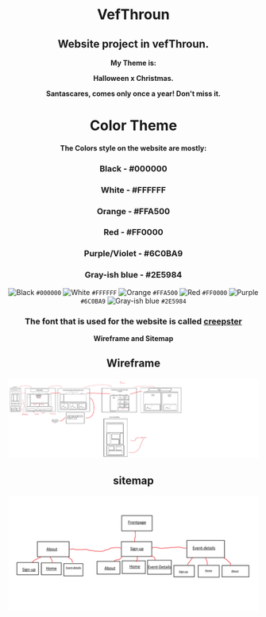 <div align="center">

<h1>VefThroun</h1>

</div>

 <div align="center">

<h2>Website project in vefThroun.</h2>

<div align="center">

<strong>
    <p>My Theme is:</p>
    <p>Halloween x Christmas.</p>
    <p>Santascares, comes only once a year! Don't miss it.</p>
</strong>
</div>

<div align="center">
<strong>
    <h1>Color Theme</h1>
    <h4>The Colors style on the website are mostly:</h4>
    <h3>Black - #000000</h3>
    <h3>White - #FFFFFF</h3>
    <h3>Orange - #FFA500</h3>
    <h3>Red - #FF0000</h3>
    <h3>Purple/Violet - #6C0BA9</h3>
    <h3>Gray-ish blue - #2E5984</h3>
</strong>

![Black](https://via.placeholder.com/15/000000/000000?text=+) `#000000`
![White](https://via.placeholder.com/15/FFFFFF/000000?text=+) `#FFFFFF`
![Orange](https://via.placeholder.com/15/FFA500/000000?text=+) `#FFA500`
![Red](https://via.placeholder.com/15/FF0000/000000?text=+) `#FF0000`
![Purple](https://via.placeholder.com/15/6C0BA9/000000?text=+) `#6C0BA9`
![Gray-ish blue](https://via.placeholder.com/15/2E5984/000000?text=+) `#2E5984`

</div>

<div align="center">

<h3>
    <p>The font that is used for the website is called <a href="https://fonts.google.com/specimen/Creepster">creepster</a></p>
</h3>

</div>

<div align="center">

<strong>Wireframe and Sitemap</strong>
<h2>Wireframe</h2>
<img src="wireframe.png" alt="Image Wireframe">
<h2>sitemap</h2>
<img src="sitemap.png" alt="Image Sitemap">

</div>

